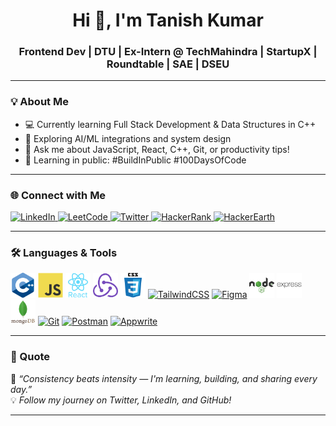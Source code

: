 <h1 align="center">Hi 👋, I'm Tanish Kumar</h1>
<h3 align="center">Frontend Dev | DTU | Ex-Intern @ TechMahindra | StartupX | Roundtable | SAE | DSEU</h3>

---

### 💡 About Me

- 💻 Currently learning Full Stack Development & Data Structures in C++
- 🧠 Exploring AI/ML integrations and system design
- 💬 Ask me about JavaScript, React, C++, Git, or productivity tips!
- 🌱 Learning in public: #BuildInPublic #100DaysOfCode

---

### 🌐 Connect with Me

<p align="left">
  <a href="https://linkedin.com/in/tanish29" target="_blank">
    <img src="https://img.shields.io/badge/LinkedIn-tanish29-blue?style=for-the-badge&logo=linkedin" alt="LinkedIn" />
  </a>
  <a href="https://www.leetcode.com/tanish2_9" target="_blank">
    <img src="https://img.shields.io/badge/LeetCode-tanish2__9-orange?style=for-the-badge&logo=leetcode" alt="LeetCode" />
  </a>
  <a href="https://twitter.com/tanish_29" target="_blank">
    <img src="https://img.shields.io/twitter/follow/tanish_29?logo=twitter&style=for-the-badge" alt="Twitter" />
  </a>
  <a href="https://www.hackerrank.com/tanish2992002" target="_blank">
    <img src="https://img.shields.io/badge/HackerRank-tanish2992002-2EC866?style=for-the-badge&logo=hackerrank" alt="HackerRank" />
  </a>
  <a href="https://www.hackerearth.com/tanish2992002" target="_blank">
    <img src="https://img.shields.io/badge/HackerEarth-tanish2992002-323754?style=for-the-badge&logo=hackerearth" alt="HackerEarth" />
  </a>
</p>

---

### 🛠️ Languages & Tools

<p align="left">
  <a href="https://www.w3schools.com/cpp/" target="_blank" rel="noreferrer"><img src="https://raw.githubusercontent.com/devicons/devicon/master/icons/cplusplus/cplusplus-original.svg" alt="C++" width="40" height="40"/></a>
  <a href="https://developer.mozilla.org/en-US/docs/Web/JavaScript" target="_blank" rel="noreferrer"><img src="https://raw.githubusercontent.com/devicons/devicon/master/icons/javascript/javascript-original.svg" alt="JavaScript" width="40" height="40"/></a>
  <a href="https://reactjs.org/" target="_blank" rel="noreferrer"><img src="https://raw.githubusercontent.com/devicons/devicon/master/icons/react/react-original-wordmark.svg" alt="React" width="40" height="40"/></a>
  <a href="https://redux.js.org" target="_blank" rel="noreferrer"><img src="https://raw.githubusercontent.com/devicons/devicon/master/icons/redux/redux-original.svg" alt="Redux" width="40" height="40"/></a>
  <a href="https://www.w3schools.com/css/" target="_blank" rel="noreferrer"><img src="https://raw.githubusercontent.com/devicons/devicon/master/icons/css3/css3-original-wordmark.svg" alt="CSS3" width="40" height="40"/></a>
  <a href="https://tailwindcss.com/" target="_blank" rel="noreferrer"><img src="https://www.vectorlogo.zone/logos/tailwindcss/tailwindcss-icon.svg" alt="TailwindCSS" width="40" height="40"/></a>
  <a href="https://www.figma.com/" target="_blank" rel="noreferrer"><img src="https://www.vectorlogo.zone/logos/figma/figma-icon.svg" alt="Figma" width="40" height="40"/></a>
  <a href="https://nodejs.org" target="_blank" rel="noreferrer"><img src="https://raw.githubusercontent.com/devicons/devicon/master/icons/nodejs/nodejs-original-wordmark.svg" alt="Node.js" width="40" height="40"/></a>
  <a href="https://expressjs.com" target="_blank" rel="noreferrer"><img src="https://raw.githubusercontent.com/devicons/devicon/master/icons/express/express-original-wordmark.svg" alt="Express.js" width="40" height="40"/></a>
  <a href="https://www.mongodb.com/" target="_blank" rel="noreferrer"><img src="https://raw.githubusercontent.com/devicons/devicon/master/icons/mongodb/mongodb-original-wordmark.svg" alt="MongoDB" width="40" height="40"/></a>
  <a href="https://git-scm.com/" target="_blank" rel="noreferrer"><img src="https://www.vectorlogo.zone/logos/git-scm/git-scm-icon.svg" alt="Git" width="40" height="40"/></a>
  <a href="https://postman.com" target="_blank" rel="noreferrer"><img src="https://www.vectorlogo.zone/logos/getpostman/getpostman-icon.svg" alt="Postman" width="40" height="40"/></a>
  <a href="https://appwrite.io" target="_blank" rel="noreferrer"><img src="https://www.vectorlogo.zone/logos/appwriteio/appwriteio-icon.svg" alt="Appwrite" width="40" height="40"/></a>
</p>

---

### 🧠 Quote

📌 *“Consistency beats intensity — I'm learning, building, and sharing every day.”*  
💡 *Follow my journey on Twitter, LinkedIn, and GitHub!*

---
